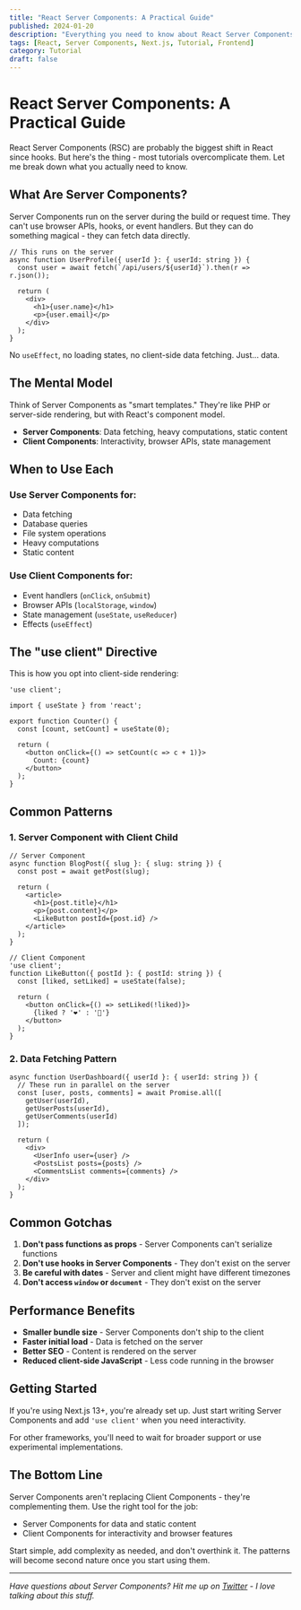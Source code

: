```yaml
---
title: "React Server Components: A Practical Guide"
published: 2024-01-20
description: "Everything you need to know about React Server Components - from basics to production patterns. No fluff, just practical knowledge."
tags: [React, Server Components, Next.js, Tutorial, Frontend]
category: Tutorial
draft: false
---
```


# React Server Components: A Practical Guide

React Server Components (RSC) are probably the biggest shift in React since hooks. But here's the thing - most tutorials overcomplicate them. Let me break down what you actually need to know.

## What Are Server Components?

Server Components run on the server during the build or request time. They can't use browser APIs, hooks, or event handlers. But they can do something magical - they can fetch data directly.

```tsx
// This runs on the server
async function UserProfile({ userId }: { userId: string }) {
  const user = await fetch(`/api/users/${userId}`).then(r => r.json());
  
  return (
    <div>
      <h1>{user.name}</h1>
      <p>{user.email}</p>
    </div>
  );
}
```

No `useEffect`, no loading states, no client-side data fetching. Just... data.

## The Mental Model

Think of Server Components as "smart templates." They're like PHP or server-side rendering, but with React's component model.

- **Server Components**: Data fetching, heavy computations, static content
- **Client Components**: Interactivity, browser APIs, state management

## When to Use Each

### Use Server Components for:
- Data fetching
- Database queries
- File system operations
- Heavy computations
- Static content

### Use Client Components for:
- Event handlers (`onClick`, `onSubmit`)
- Browser APIs (`localStorage`, `window`)
- State management (`useState`, `useReducer`)
- Effects (`useEffect`)

## The "use client" Directive

This is how you opt into client-side rendering:

```tsx
'use client';

import { useState } from 'react';

export function Counter() {
  const [count, setCount] = useState(0);
  
  return (
    <button onClick={() => setCount(c => c + 1)}>
      Count: {count}
    </button>
  );
}
```

## Common Patterns

### 1. Server Component with Client Child

```tsx
// Server Component
async function BlogPost({ slug }: { slug: string }) {
  const post = await getPost(slug);
  
  return (
    <article>
      <h1>{post.title}</h1>
      <p>{post.content}</p>
      <LikeButton postId={post.id} />
    </article>
  );
}

// Client Component
'use client';
function LikeButton({ postId }: { postId: string }) {
  const [liked, setLiked] = useState(false);
  
  return (
    <button onClick={() => setLiked(!liked)}>
      {liked ? '❤️' : '🤍'}
    </button>
  );
}
```

### 2. Data Fetching Pattern

```tsx
async function UserDashboard({ userId }: { userId: string }) {
  // These run in parallel on the server
  const [user, posts, comments] = await Promise.all([
    getUser(userId),
    getUserPosts(userId),
    getUserComments(userId)
  ]);
  
  return (
    <div>
      <UserInfo user={user} />
      <PostsList posts={posts} />
      <CommentsList comments={comments} />
    </div>
  );
}
```

## Common Gotchas

1. **Don't pass functions as props** - Server Components can't serialize functions
2. **Don't use hooks in Server Components** - They don't exist on the server
3. **Be careful with dates** - Server and client might have different timezones
4. **Don't access `window` or `document`** - They don't exist on the server

## Performance Benefits

- **Smaller bundle size** - Server Components don't ship to the client
- **Faster initial load** - Data is fetched on the server
- **Better SEO** - Content is rendered on the server
- **Reduced client-side JavaScript** - Less code running in the browser

## Getting Started

If you're using Next.js 13+, you're already set up. Just start writing Server Components and add `'use client'` when you need interactivity.

For other frameworks, you'll need to wait for broader support or use experimental implementations.

## The Bottom Line

Server Components aren't replacing Client Components - they're complementing them. Use the right tool for the job:

- Server Components for data and static content
- Client Components for interactivity and browser features

Start simple, add complexity as needed, and don't overthink it. The patterns will become second nature once you start using them.

---

*Have questions about Server Components? Hit me up on [Twitter](https://twitter.com/theoutlander) - I love talking about this stuff.*
